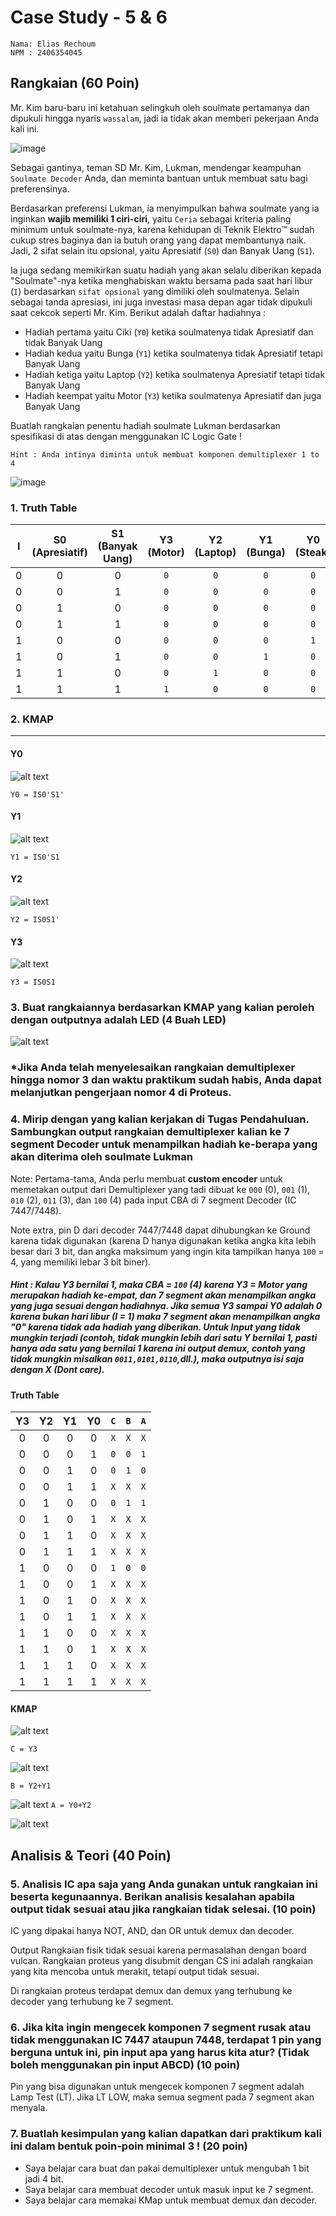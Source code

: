 # Case Study - 5 & 6

```
Nama: Elias Rechoum
NPM : 2406354045
```

## Rangkaian (60 Poin)

Mr. Kim baru-baru ini ketahuan selingkuh oleh soulmate pertamanya dan dipukuli hingga nyaris `wassalam`, jadi ia tidak akan memberi pekerjaan Anda kali ini. 

![image](https://hackmd.io/_uploads/S11i7Uioye.png)

Sebagai gantinya, teman SD Mr. Kim, Lukman, mendengar keampuhan `Soulmate Decoder` Anda, dan meminta bantuan untuk membuat satu bagi preferensinya.

Berdasarkan preferensi Lukman, ia menyimpulkan bahwa soulmate yang ia inginkan **wajib memiliki 1 ciri-ciri**, yaitu `Ceria` sebagai kriteria paling minimum untuk soulmate-nya, karena kehidupan di Teknik Elektro:tm: sudah cukup stres baginya dan ia butuh orang yang dapat membantunya naik. Jadi, 2 sifat selain itu opsional, yaitu Apresiatif (`S0`) dan Banyak Uang (`S1`).

Ia juga sedang memikirkan suatu hadiah yang akan selalu diberikan kepada "Soulmate"-nya ketika menghabiskan waktu bersama pada saat hari libur (`I`) berdasarkan `sifat opsional` yang dimiliki oleh soulmatenya. Selain sebagai tanda apresiasi, ini juga investasi masa depan agar tidak dipukuli saat cekcok seperti Mr. Kim. Berikut adalah daftar hadiahnya :

- Hadiah pertama yaitu Ciki (`Y0`) ketika soulmatenya tidak Apresiatif dan tidak Banyak Uang
- Hadiah kedua yaitu Bunga (`Y1`) ketika soulmatenya tidak Apresiatif tetapi Banyak Uang
- Hadiah ketiga yaitu Laptop (`Y2`) ketika soulmatenya Apresiatif tetapi tidak Banyak Uang
- Hadiah keempat yaitu Motor (`Y3`) ketika soulmatenya Apresiatif dan juga Banyak Uang

Buatlah rangkaian penentu hadiah soulmate Lukman berdasarkan spesifikasi di atas dengan menggunakan IC Logic Gate !

```
Hint : Anda intinya diminta untuk membuat komponen demultiplexer 1 to 4
```
![image](https://hackmd.io/_uploads/S1h67_sg1x.png)
### 1. Truth Table
| **I** | **S0 (Apresiatif)** | **S1 (Banyak Uang)** | **Y3 (Motor)** | **Y2 (Laptop)** | **Y1 (Bunga)** | **Y0 (Steak)** |
|:-----:|:-------------------:|:--------------------:|:--------------:|:---------------:|:--------------:|:--------------:|
|   0   |          0          |          0           |      `0`       |       `0`       |      `0`       |      `0`       |
|   0   |          0          |          1           |      `0`       |       `0`       |      `0`       |      `0`       |
|   0   |          1          |          0           |      `0`       |       `0`       |      `0`       |      `0`       |
|   0   |          1          |          1           |      `0`       |       `0`       |      `0`       |      `0`       |
|   1   |          0          |          0           |      `0`       |       `0`       |      `0`       |      `1`       |
|   1   |          0          |          1           |      `0`       |       `0`       |      `1`       |      `0`       |
|   1   |          1          |          0           |      `0`       |       `1`       |      `0`       |      `0`       |
|   1   |          1          |          1           |      `1`       |       `0`       |      `0`       |      `0`       |

### 2. KMAP

---

#### Y0

![alt text](image-20.png)

`Y0 = IS0'S1'`

#### Y1

![alt text](https://raw.githubusercontent.com/c0ldlasagna/DSD/master/Week%205%2B6/image-21.png)

`Y1 = IS0'S1`

#### Y2 

![alt text](https://raw.githubusercontent.com/c0ldlasagna/DSD/master/Week%205%2B6/image-22.png)

`Y2 = IS0S1'`


#### Y3

![alt text](https://raw.githubusercontent.com/c0ldlasagna/DSD/master/Week%205%2B6/image-23.png)

`Y3 = IS0S1`

### 3. Buat rangkaiannya berdasarkan KMAP yang kalian peroleh dengan outputnya adalah LED (4 Buah LED)

![alt text](<https://raw.githubusercontent.com/c0ldlasagna/DSD/master/Week%205%2B6/WhatsApp Image 2025-03-12 at 11.37.10_6e81d568.jpg>)

### *Jika Anda telah menyelesaikan rangkaian demultiplexer hingga nomor 3 dan waktu praktikum sudah habis, Anda dapat melanjutkan pengerjaan nomor 4 di Proteus.

### 4. Mirip dengan yang kalian kerjakan di Tugas Pendahuluan. Sambungkan output rangkaian demultiplexer kalian ke 7 segment Decoder untuk menampilkan hadiah ke-berapa yang akan diterima oleh soulmate Lukman

Note: Pertama-tama, Anda perlu membuat **custom encoder** untuk memetakan output dari Demultiplexer yang tadi dibuat ke `000` (0), `001` (1), `010` (2), `011` (3), dan `100` (4) pada input CBA di 7 segment Decoder (IC 7447/7448). 

Note extra, pin D dari decoder 7447/7448 dapat dihubungkan ke Ground karena tidak digunakan (karena D hanya digunakan ketika angka kita lebih besar dari 3 bit, dan angka maksimum yang ingin kita tampilkan hanya `100` = 4, yang memiliki lebar 3 bit biner).

##### Hint : Kalau Y3 bernilai 1, maka CBA = `100` (4) karena Y3 = Motor yang merupakan hadiah ke-empat, dan 7 segment akan menampilkan angka yang juga sesuai dengan hadiahnya. Jika semua Y3 sampai Y0 adalah 0 karena bukan hari libur (I = 1) maka 7 segment akan menampilkan angka "0" karena tidak ada hadiah yang diberikan. Untuk Input yang tidak mungkin terjadi (contoh, tidak mungkin lebih dari satu Y bernilai 1, pasti hanya ada satu yang bernilai 1 karena ini output demux, contoh yang tidak mungkin misalkan `0011,0101,0110`,dll.), maka outputnya isi saja dengan X (Dont care).

#### Truth Table

| **Y3** | **Y2** | **Y1** | **Y0** | **`C`** | **`B`** | **`A`** |
|:------:|:------:|:------:|:------:|:-------:|:-------:|:-------:|
|   0    |   0    |   0    |   0    |    `X`  |    `X`  |    `X`  |
|   0    |   0    |   0    |   1    |    `0`  |    `0`  |    `1`  |
|   0    |   0    |   1    |   0    |    `0`  |    `1`  |    `0`  |
|   0    |   0    |   1    |   1    |    `X`  |    `X`  |    `X`  |
|   0    |   1    |   0    |   0    |    `0`  |    `1`  |    `1`  |
|   0    |   1    |   0    |   1    |    `X`  |    `X`  |    `X`  |
|   0    |   1    |   1    |   0    |    `X`  |    `X`  |    `X`  |
|   0    |   1    |   1    |   1    |    `X`  |    `X`  |    `X`  |
|   1    |   0    |   0    |   0    |    `1`  |    `0`  |    `0`  |
|   1    |   0    |   0    |   1    |    `X`  |    `X`  |    `X`  |
|   1    |   0    |   1    |   0    |    `X`  |    `X`  |    `X`  |
|   1    |   0    |   1    |   1    |    `X`  |    `X`  |    `X`  |
|   1    |   1    |   0    |   0    |    `X`  |    `X`  |    `X`  |
|   1    |   1    |   0    |   1    |    `X`  |    `X`  |    `X`  |
|   1    |   1    |   1    |   0    |    `X`  |    `X`  |    `X`  |
|   1    |   1    |   1    |   1    |    `X`  |    `X`  |    `X`  |

#### KMAP

![alt text](https://raw.githubusercontent.com/c0ldlasagna/DSD/master/Week%205%2B6/image-17.png)

`C = Y3`

![alt text](https://raw.githubusercontent.com/c0ldlasagna/DSD/master/Week%205%2B6/image-18.png)

`B = Y2+Y1`

![alt text](https://raw.githubusercontent.com/c0ldlasagna/DSD/master/Week%205%2B6/image-19.png)
`A = Y0+Y2`

![alt text](https://raw.githubusercontent.com/c0ldlasagna/DSD/master/Week%205%2B6/image-16.png)

## Analisis & Teori (40 Poin)

### 5. Analisis IC apa saja yang Anda gunakan untuk rangkaian ini beserta kegunaannya. Berikan analisis kesalahan apabila output tidak sesuai atau jika rangkaian tidak selesai. (10 poin)

IC yang dipakai hanya NOT, AND, dan OR untuk demux dan decoder.

Output Rangkaian fisik tidak sesuai karena permasalahan dengan board vulcan. Rangkaian proteus yang disubmit dengan CS ini adalah rangkaian yang kita mencoba untuk merakit, tetapi output tidak sesuai.  

Di rangkaian proteus terdapat demux dan demux yang terhubung ke decoder yang terhubung ke 7 segment.

### 6. Jika kita ingin mengecek komponen 7 segment rusak atau tidak menggunakan IC 7447 ataupun 7448, terdapat 1 pin yang berguna untuk ini, pin input apa yang harus kita atur? (Tidak boleh menggunakan pin input ABCD) (10 poin)

Pin yang bisa digunakan untuk mengecek komponen 7 segment adalah Lamp Test (LT). Jika LT LOW, maka semua segment pada 7 segment akan menyala.

### 7. Buatlah kesimpulan yang kalian dapatkan dari praktikum kali ini dalam bentuk poin-poin minimal 3 ! (20 poin)

- Saya belajar cara buat dan pakai demultiplexer untuk mengubah 1 bit jadi 4 bit.
- Saya belajar cara membuat decoder untuk masuk input ke 7 segment.
- Saya belajar cara memakai KMap untuk membuat demux dan decoder.
